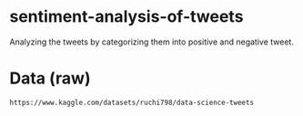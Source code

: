 # sentiment-analysis-of-tweets
Analyzing the tweets by categorizing them into positive and negative tweet.

 # Data (raw)
 ```bash
https://www.kaggle.com/datasets/ruchi798/data-science-tweets
```
